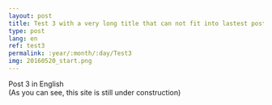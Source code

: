 ```yaml
---
layout: post
title: Test 3 with a very long title that can not fit into lastest posts
type: post
lang: en
ref: test3
permalink: :year/:month/:day/Test3
img: 20160520_start.png
---
```


Post 3 in English  
(As you can see, this site is still under construction)
